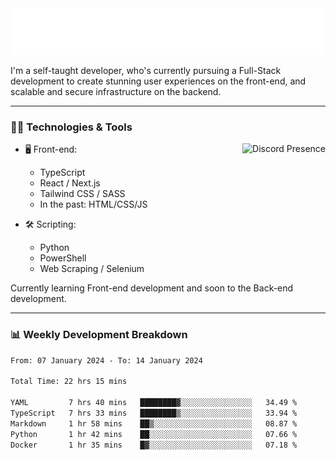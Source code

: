 <img src="assets/wave.svg" alt=":wave:" />

I'm a self-taught developer, who's currently pursuing a Full-Stack development to create stunning user experiences on the front-end, and scalable and secure infrastructure on the backend.

---

### 🧑‍💻 Technologies & Tools

<a href="https://discord.com/users/414304208649453568" target="_blank" rel="nofollow">
   <img src="https://lanyard-profile-readme.vercel.app/api/414304208649453568?idleMessage=Probably%20doing%20something%20else..." alt="Discord Presence" align="right">
</a>

- 🖥️ Front-end:

  - TypeScript
  - React / Next.js
  - Tailwind CSS / SASS
  - In the past: HTML/CSS/JS

- 🛠 Scripting:

  - Python
  - PowerShell
  - Web Scraping / Selenium

Currently learning Front-end development and soon to the Back-end development.

---

### 📊 Weekly Development Breakdown

<!-- ![ccrsxx's GitHub Stats](https://github-readme-stats.vercel.app/api?username=ccrsxx&count_private=true&theme=tokyonight) -->
<!-- ![ccrsxx's Top Langs](https://github-readme-stats.vercel.app/api/top-langs/?username=ccrsxx&hide=lua,java,html&theme=tokyonight) -->

<!--START_SECTION:waka-->

```txt
From: 07 January 2024 - To: 14 January 2024

Total Time: 22 hrs 15 mins

YAML         7 hrs 40 mins   ████████▓░░░░░░░░░░░░░░░░   34.49 %
TypeScript   7 hrs 33 mins   ████████▒░░░░░░░░░░░░░░░░   33.94 %
Markdown     1 hr 58 mins    ██▒░░░░░░░░░░░░░░░░░░░░░░   08.87 %
Python       1 hr 42 mins    ██░░░░░░░░░░░░░░░░░░░░░░░   07.66 %
Docker       1 hr 35 mins    █▓░░░░░░░░░░░░░░░░░░░░░░░   07.18 %
```

<!--END_SECTION:waka-->

